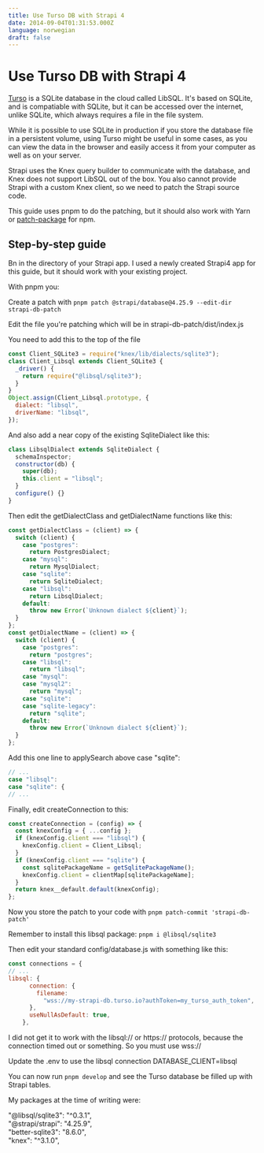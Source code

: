 ```yaml
---
title: Use Turso DB with Strapi 4
date: 2014-09-04T01:31:53.000Z
language: norwegian
draft: false
---
```


# Use Turso DB with Strapi 4

[Turso](https://turso.tech/) is a SQLite database in the cloud called LibSQL. It's based on SQLite, and is compatiable with SQLite, but it can be accessed over the internet, unlike SQLite, which always requires a file in the file system.

While it is possible to use SQLite in production if you store the database file in a persistent volume, using Turso might be useful in some cases, as you can view the data in the browser and easily access it from your computer as well as on your server.

Strapi uses the Knex query builder to communicate with the database, and Knex does not support LibSQL out of the box. You also cannot provide Strapi with a custom Knex client, so we need to patch the Strapi source code.

This guide uses pnpm to do the patching, but it should also work with Yarn or [patch-package](https://www.npmjs.com/package/patch-package) for npm.

## Step-by-step guide

Bn in the directory of your Strapi app. I used a newly created Strapi4 app for this guide, but it should work with your existing project.

With pnpm you:

Create a patch with `pnpm patch @strapi/database@4.25.9 --edit-dir strapi-db-patch`

Edit the file you're patching which will be in strapi-db-patch/dist/index.js

You need to add this to the top of the file

```js
const Client_SQLite3 = require("knex/lib/dialects/sqlite3");
class Client_Libsql extends Client_SQLite3 {
  _driver() {
    return require("@libsql/sqlite3");
  }
}
Object.assign(Client_Libsql.prototype, {
  dialect: "libsql",
  driverName: "libsql",
});
```

And also add a near copy of the existing SqliteDialect like this:

```js
class LibsqlDialect extends SqliteDialect {
  schemaInspector;
  constructor(db) {
    super(db);
    this.client = "libsql";
  }
  configure() {}
}
```

Then edit the getDialectClass and getDialectName functions like this:

```js
const getDialectClass = (client) => {
  switch (client) {
    case "postgres":
      return PostgresDialect;
    case "mysql":
      return MysqlDialect;
    case "sqlite":
      return SqliteDialect;
    case "libsql":
      return LibsqlDialect;
    default:
      throw new Error(`Unknown dialect ${client}`);
  }
};
const getDialectName = (client) => {
  switch (client) {
    case "postgres":
      return "postgres";
    case "libsql":
      return "libsql";
    case "mysql":
    case "mysql2":
      return "mysql";
    case "sqlite":
    case "sqlite-legacy":
      return "sqlite";
    default:
      throw new Error(`Unknown dialect ${client}`);
  }
};
```

Add this one line to applySearch above case "sqlite":

```js
// ...
case "libsql":
case "sqlite": {
// ...
```

Finally, edit createConnection to this:

```js
const createConnection = (config) => {
  const knexConfig = { ...config };
  if (knexConfig.client === "libsql") {
    knexConfig.client = Client_Libsql;
  }
  if (knexConfig.client === "sqlite") {
    const sqlitePackageName = getSqlitePackageName();
    knexConfig.client = clientMap[sqlitePackageName];
  }
  return knex__default.default(knexConfig);
};
```

Now you store the patch to your code with `pnpm patch-commit 'strapi-db-patch'`

Remember to install this libsql package: `pnpm i @libsql/sqlite3`

Then edit your standard config/database.js with something like this:

```js
const connections = {
// ...
libsql: {
      connection: {
        filename:
          "wss://my-strapi-db.turso.io?authToken=my_turso_auth_token",
      },
      useNullAsDefault: true,
    },
```

I did not get it to work with the libsql:// or https\:// protocols, because the connection timed out or something. So you must use wss\://

Update the .env to use the libsql connection DATABASE\_CLIENT=libsql

You can now run `pnpm develop` and see the Turso database be filled up with Strapi tables.

My packages at the time of writing were:

"@libsql/sqlite3": "^0.3.1",  
"@strapi/strapi": "4.25.9",  
"better-sqlite3": "8.6.0",  
"knex": "^3.1.0",
